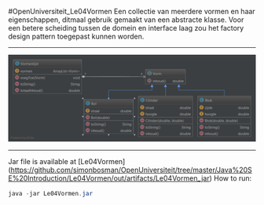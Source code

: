 #OpenUniversiteit_Le04Vormen
Een collectie van meerdere vormen en haar eigenschappen, ditmaal gebruik gemaakt van een abstracte klasse.
Voor een betere scheiding tussen de domein en interface laag zou het factory design pattern toegepast kunnen worden.
***
![domein model](https://github.com/simonbosman/OpenUniversiteit/blob/master/Java%20SE%20Introduction/Le04Vormen/design/domainmodel.png)
***
Jar file is available at [Le04Vormen] (https://github.com/simonbosman/OpenUniversiteit/tree/master/Java%20SE%20Introduction/Le04Vormen/out/artifacts/Le04Vormen_jar)
How to run:
```java
java -jar Le04Vormen.jar
```

